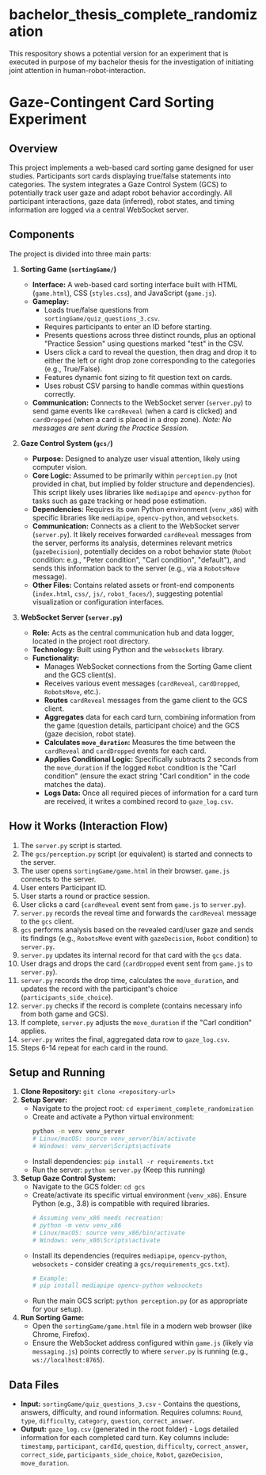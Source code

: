 # bachelor_thesis_complete_randomization

This respository shows a potential version for an experiment that is executed in purpose of my bachelor thesis for the investigation of initiating joint attention in human-robot-interaction.


# Gaze-Contingent Card Sorting Experiment

## Overview
This project implements a web-based card sorting game designed for user studies. Participants sort cards displaying true/false statements into categories. The system integrates a Gaze Control System (GCS) to potentially track user gaze and adapt robot behavior accordingly. All participant interactions, gaze data (inferred), robot states, and timing information are logged via a central WebSocket server.

## Components
The project is divided into three main parts:

1.  **Sorting Game (`sortingGame/`)**
    * **Interface:** A web-based card sorting interface built with HTML (`game.html`), CSS (`styles.css`), and JavaScript (`game.js`).
    * **Gameplay:**
        * Loads true/false questions from `sortingGame/quiz_questions_3.csv`.
        * Requires participants to enter an ID before starting.
        * Presents questions across three distinct rounds, plus an optional "Practice Session" using questions marked "test" in the CSV.
        * Users click a card to reveal the question, then drag and drop it to either the left or right drop zone corresponding to the categories (e.g., True/False).
        * Features dynamic font sizing to fit question text on cards.
        * Uses robust CSV parsing to handle commas within questions correctly.
    * **Communication:** Connects to the WebSocket server (`server.py`) to send game events like `cardReveal` (when a card is clicked) and `cardDropped` (when a card is placed in a drop zone). *Note: No messages are sent during the Practice Session.*

2.  **Gaze Control System (`gcs/`)**
    * **Purpose:** Designed to analyze user visual attention, likely using computer vision.
    * **Core Logic:** Assumed to be primarily within `perception.py` (not provided in chat, but implied by folder structure and dependencies). This script likely uses libraries like `mediapipe` and `opencv-python` for tasks such as gaze tracking or head pose estimation.
    * **Dependencies:** Requires its own Python environment (`venv_x86`) with specific libraries like `mediapipe`, `opencv-python`, and `websockets`.
    * **Communication:** Connects as a client to the WebSocket server (`server.py`). It likely receives forwarded `cardReveal` messages from the server, performs its analysis, determines relevant metrics (`gazeDecision`), potentially decides on a robot behavior state (`Robot` condition: e.g., "Peter condition", "Carl condition", "default"), and sends this information back to the server (e.g., via a `RobotsMove` message).
    * **Other Files:** Contains related assets or front-end components (`index.html`, `css/`, `js/`, `robot_faces/`), suggesting potential visualization or configuration interfaces.

3.  **WebSocket Server (`server.py`)**
    * **Role:** Acts as the central communication hub and data logger, located in the project root directory.
    * **Technology:** Built using Python and the `websockets` library.
    * **Functionality:**
        * Manages WebSocket connections from the Sorting Game client and the GCS client(s).
        * Receives various event messages (`cardReveal`, `cardDropped`, `RobotsMove`, etc.).
        * **Routes** `cardReveal` messages from the game client to the GCS client.
        * **Aggregates** data for each card turn, combining information from the game (question details, participant choice) and the GCS (gaze decision, robot state).
        * **Calculates `move_duration`:** Measures the time between the `cardReveal` and `cardDropped` events for each card.
        * **Applies Conditional Logic:** Specifically subtracts 2 seconds from the `move_duration` if the logged `Robot` condition is the "Carl condition" (ensure the exact string "Carl condition" in the code matches the data).
        * **Logs Data:** Once all required pieces of information for a card turn are received, it writes a combined record to `gaze_log.csv`.

## How it Works (Interaction Flow)
1.  The `server.py` script is started.
2.  The `gcs/perception.py` script (or equivalent) is started and connects to the server.
3.  The user opens `sortingGame/game.html` in their browser. `game.js` connects to the server.
4.  User enters Participant ID.
5.  User starts a round or practice session.
6.  User clicks a card (`cardReveal` event sent from `game.js` to `server.py`).
7.  `server.py` records the reveal time and forwards the `cardReveal` message to the `gcs` client.
8.  `gcs` performs analysis based on the revealed card/user gaze and sends its findings (e.g., `RobotsMove` event with `gazeDecision`, `Robot` condition) to `server.py`.
9.  `server.py` updates its internal record for that card with the `gcs` data.
10. User drags and drops the card (`cardDropped` event sent from `game.js` to `server.py`).
11. `server.py` records the drop time, calculates the `move_duration`, and updates the record with the participant's choice (`participants_side_choice`).
12. `server.py` checks if the record is complete (contains necessary info from both game and GCS).
13. If complete, `server.py` adjusts the `move_duration` if the "Carl condition" applies.
14. `server.py` writes the final, aggregated data row to `gaze_log.csv`.
15. Steps 6-14 repeat for each card in the round.






## Setup and Running

1.  **Clone Repository:** `git clone <repository-url>`
2.  **Setup Server:**
    * Navigate to the project root: `cd experiment_complete_randomization`
    * Create and activate a Python virtual environment:
        ```bash
        python -m venv venv_server
        # Linux/macOS: source venv_server/bin/activate
        # Windows: venv_server\Scripts\activate
        ```
    * Install dependencies: `pip install -r requirements.txt`
    * Run the server: `python server.py` (Keep this running)
3.  **Setup Gaze Control System:**
    * Navigate to the GCS folder: `cd gcs`
    * Create/activate its specific virtual environment (`venv_x86`). Ensure Python (e.g., 3.8) is compatible with required libraries.
        ```bash
        # Assuming venv_x86 needs recreation:
        # python -m venv venv_x86
        # Linux/macOS: source venv_x86/bin/activate
        # Windows: venv_x86\Scripts\activate
        ```
    * Install its dependencies (requires `mediapipe`, `opencv-python`, `websockets` - consider creating a `gcs/requirements_gcs.txt`).
        ```bash
        # Example:
        # pip install mediapipe opencv-python websockets
        ```
    * Run the main GCS script: `python perception.py` (or as appropriate for your setup).
4.  **Run Sorting Game:**
    * Open the `sortingGame/game.html` file in a modern web browser (like Chrome, Firefox).
    * Ensure the WebSocket address configured within `game.js` (likely via `messaging.js`) points correctly to where `server.py` is running (e.g., `ws://localhost:8765`).

## Data Files

* **Input:** `sortingGame/quiz_questions_3.csv` - Contains the questions, answers, difficulty, and round information. Requires columns: `Round`, `type`, `difficulty`, `category`, `question`, `correct_answer`.
* **Output:** `gaze_log.csv` (generated in the root folder) - Logs detailed information for each completed card turn. Key columns include: `timestamp`, `participant`, `cardId`, `question`, `difficulty`, `correct_answer`, `correct_side`, `participants_side_choice`, `Robot`, `gazeDecision`, `move_duration`.

